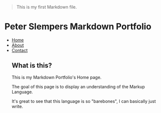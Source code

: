 > This is my first Markdown file.

Peter Slempers Markdown Portfolio
========

<ul id="Submenu">
    <li><a href="index.markdown" title="Home">Home</a></li>
    <li><a href="about.markdown" title="About">About</a></li>
    <li><a href="contact.markdown" title="Contact">Contact</a></li>

## What is this?

<p>This is my Markdown Portfolio's Home page.</p>

<p>The goal of this page is to display an understanding of the Markup Language.
<p>It's great to see that this language is so "barebones", I can basically just write.

